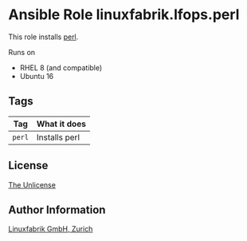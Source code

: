 # Ansible Role linuxfabrik.lfops.perl

This role installs [perl](https://www.perl.org/).

Runs on

* RHEL 8 (and compatible)
* Ubuntu 16


## Tags

| Tag    | What it does  |
| ---    | ------------  |
| `perl` | Installs perl |


## License

[The Unlicense](https://unlicense.org/)


## Author Information

[Linuxfabrik GmbH, Zurich](https://www.linuxfabrik.ch)
